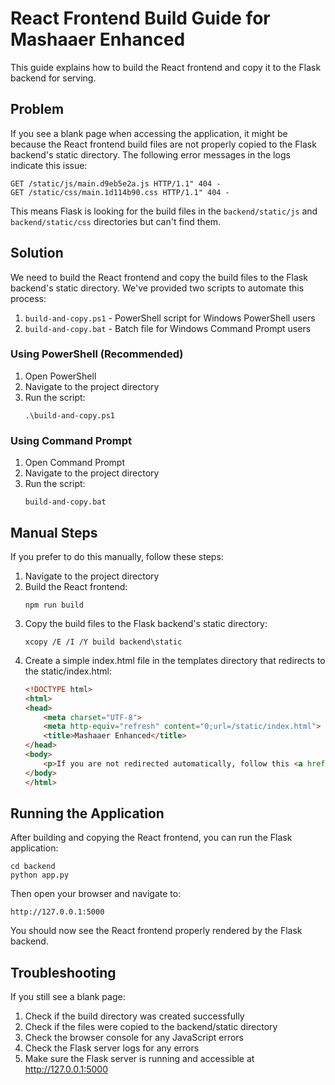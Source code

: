 # React Frontend Build Guide for Mashaaer Enhanced

This guide explains how to build the React frontend and copy it to the Flask backend for serving.

## Problem

If you see a blank page when accessing the application, it might be because the React frontend build files are not properly copied to the Flask backend's static directory. The following error messages in the logs indicate this issue:

```
GET /static/js/main.d9eb5e2a.js HTTP/1.1" 404 -
GET /static/css/main.1d114b90.css HTTP/1.1" 404 -
```

This means Flask is looking for the build files in the `backend/static/js` and `backend/static/css` directories but can't find them.

## Solution

We need to build the React frontend and copy the build files to the Flask backend's static directory. We've provided two scripts to automate this process:

1. `build-and-copy.ps1` - PowerShell script for Windows PowerShell users
2. `build-and-copy.bat` - Batch file for Windows Command Prompt users

### Using PowerShell (Recommended)

1. Open PowerShell
2. Navigate to the project directory
3. Run the script:
   ```
   .\build-and-copy.ps1
   ```

### Using Command Prompt

1. Open Command Prompt
2. Navigate to the project directory
3. Run the script:
   ```
   build-and-copy.bat
   ```

## Manual Steps

If you prefer to do this manually, follow these steps:

1. Navigate to the project directory
2. Build the React frontend:
   ```
   npm run build
   ```
3. Copy the build files to the Flask backend's static directory:
   ```
   xcopy /E /I /Y build backend\static
   ```
4. Create a simple index.html file in the templates directory that redirects to the static/index.html:
   ```html
   <!DOCTYPE html>
   <html>
   <head>
       <meta charset="UTF-8">
       <meta http-equiv="refresh" content="0;url=/static/index.html">
       <title>Mashaaer Enhanced</title>
   </head>
   <body>
       <p>If you are not redirected automatically, follow this <a href="/static/index.html">link to the application</a>.</p>
   </body>
   </html>
   ```

## Running the Application

After building and copying the React frontend, you can run the Flask application:

```
cd backend
python app.py
```

Then open your browser and navigate to:
```
http://127.0.0.1:5000
```

You should now see the React frontend properly rendered by the Flask backend.

## Troubleshooting

If you still see a blank page:

1. Check if the build directory was created successfully
2. Check if the files were copied to the backend/static directory
3. Check the browser console for any JavaScript errors
4. Check the Flask server logs for any errors
5. Make sure the Flask server is running and accessible at http://127.0.0.1:5000